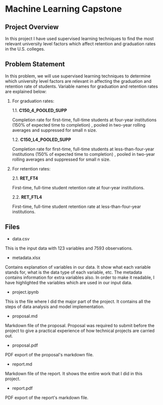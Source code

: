 # Machine Learning Capstone

## Project Overview

In this project I have used supervised learning techniques to find the most relevant university level factors which affect retention and graduation rates in the U.S. colleges.

## Problem Statement

In this problem, we will use supervised learning techniques to determine which university level factors are relevant in affecting the graduation and retention rate of students. Variable names for graduation and retention rates are explained below:

1. For graduation rates:

    1.1. **C150_4_POOLED_SUPP**

    Completion rate for first-time, full-time students at four-year institutions (150% of expected time to completion) , pooled in two-year rolling averages and suppressed for small n size.

    1.2. **C150_L4_POOLED_SUPP**

    Completion rate for first-time, full-time students at less-than-four-year institutions (150% of expected time to completion) , pooled in two-year rolling averages and suppressed for small n size.

2. For retention rates:

    2.1. **RET_FT4**

    First-time, full-time student retention rate at four-year institutions.

    2.2. **RET_FTL4**

    First-time, full-time student retention rate at less-than-four-year institutions.

## Files

- data.csv

This is the input data with 123 variables and 7593 observations.

- metadata.xlsx

Contains explanation of variables in our data. It show what each variable stands for, what is the data type of each variable, etc. The metadata contains information for extra variables also. In order to make it readable, I have highlighted the variables which are used in our input data.

- project.ipynb

This is the file where I did the major part of the project. It contains all the steps of data analysis and model implementation.

- proposal.md

Markdown file of the proposal. Proposal was required to submit before the project to give a practical experience of how technical projects are carried out.

- proposal.pdf

PDF export of the proposal's markdown file.

- report.md 

Markdown file of the report. It shows the entire work that I did in this project.

- report.pdf

PDF export of the report's markdown file.
